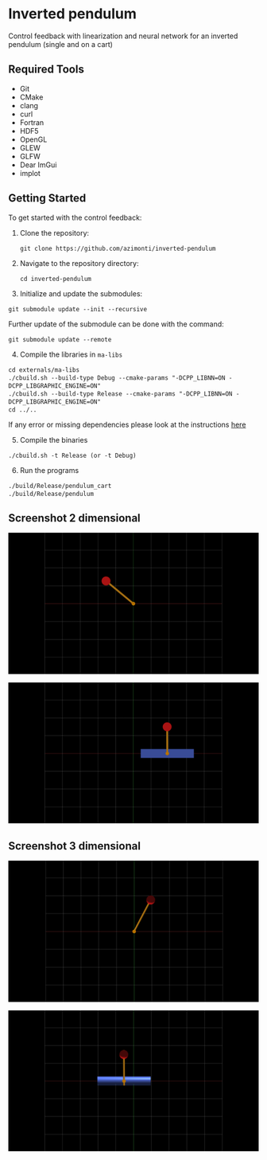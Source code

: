 # Inverted pendulum

Control feedback with linearization and neural network for an inverted pendulum (single and on a cart)

## Required Tools

- Git
- CMake
- clang
- curl
- Fortran
- HDF5
- OpenGL
- GLEW
- GLFW
- Dear ImGui
- implot

## Getting Started

To get started with the control feedback:

1. Clone the repository:
   ```
   git clone https://github.com/azimonti/inverted-pendulum
   ```
2. Navigate to the repository directory:
   ```
   cd inverted-pendulum
   ```
3. Initialize and update the submodules:
  ```
  git submodule update --init --recursive
  ```

Further update of the submodule can be done with the command:
  ```
  git submodule update --remote
  ```

4. Compile the libraries in `ma-libs`
  ```
  cd externals/ma-libs
  ./cbuild.sh --build-type Debug --cmake-params "-DCPP_LIBNN=ON -DCPP_LIBGRAPHIC_ENGINE=ON"
  ./cbuild.sh --build-type Release --cmake-params "-DCPP_LIBNN=ON -DCPP_LIBGRAPHIC_ENGINE=ON"
  cd ../..
  ```

  If any error or missing dependencies please look at the instructions [here](https://github.com/azimonti/ma-libs)

5. Compile the binaries
  ```
  ./cbuild.sh -t Release (or -t Debug)
  ```

6. Run the programs
  ```
  ./build/Release/pendulum_cart
  ./build/Release/pendulum
  ```

## Screenshot 2 dimensional

![Pendulum](screenshots/pendulum_2d.png)

![Pendulum Cart](screenshots/pendulum_cart_2d.png)

## Screenshot 3 dimensional

![Pendulum](screenshots/pendulum_3d.png)

![Pendulum Cart](screenshots/pendulum_cart_3d.png)

